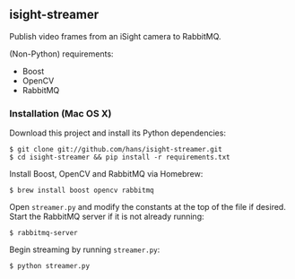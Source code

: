 ## isight-streamer

Publish video frames from an iSight camera to RabbitMQ.

(Non-Python) requirements:

  * Boost
  * OpenCV
  * RabbitMQ

### Installation (Mac OS X)

Download this project and install its Python dependencies:

    $ git clone git://github.com/hans/isight-streamer.git
    $ cd isight-streamer && pip install -r requirements.txt

Install Boost, OpenCV and RabbitMQ via Homebrew:

    $ brew install boost opencv rabbitmq

Open `streamer.py` and modify the constants at the top of the file if
desired. Start the RabbitMQ server if it is not already running:

    $ rabbitmq-server

Begin streaming by running `streamer.py`:

    $ python streamer.py
